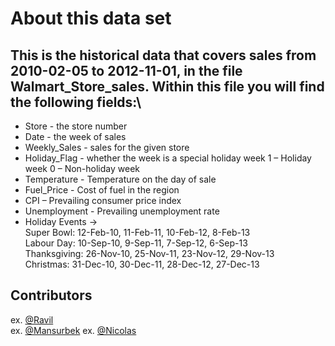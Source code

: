 # About this data set
## This is the historical data that covers sales from 2010-02-05 to 2012-11-01, in the file Walmart_Store_sales. Within this file you will find the following fields:\

* Store - the store number
* Date - the week of sales
* Weekly_Sales - sales for the given store
* Holiday_Flag - whether the week is a special holiday week 1 – Holiday week 0 – Non-holiday week
* Temperature - Temperature on the day of sale
* Fuel_Price - Cost of fuel in the region
* CPI – Prevailing consumer price index
* Unemployment - Prevailing unemployment rate
* Holiday Events -> <br /> Super Bowl: 12-Feb-10, 11-Feb-11, 10-Feb-12, 8-Feb-13<br /> Labour Day: 10-Sep-10, 9-Sep-11, 7-Sep-12, 6-Sep-13<br /> Thanksgiving: 26-Nov-10, 25-Nov-11, 23-Nov-12, 29-Nov-13<br /> Christmas: 31-Dec-10, 30-Dec-11, 28-Dec-12, 27-Dec-13

## Contributors
ex. [@Ravil](https://github.com/TheWanderer12)  
ex. [@Mansurbek](https://github.com/mansurpro)
ex. [@Nicolas](nagreda@na.edu)
